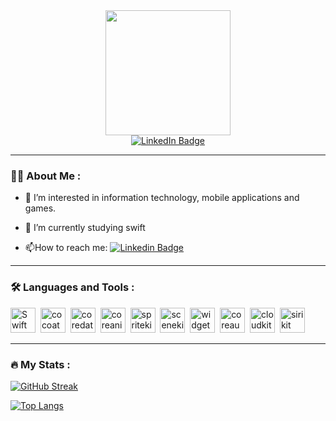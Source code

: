 <!---
- 👋 Hi, I’m @AlexDolm
- 👀 I’m interested in information technology, mobile applications and games.
- 🌱 I’m currently studying swift and java
- I have a mobile app: https://play.google.com/store/apps/details?id=com.AlexDolmatova.FadeMatrix
- 📫 How to reach me: aleksanya0o@mail.ru

AlexDolm/AlexDolm is a ✨ special ✨ repository because its `README.md` (this file) appears on your GitHub profile.
You can click the Preview link to take a look at your changes.
--->

<div id="header" align="center">
  <img src="https://media.giphy.com/media/zhYSVCirREeIZtONCI/giphy.gif" width="200"/>
</div>

<div id="badges" align="center">
  <a href="your-linkedin-URL">
    <img src="https://img.shields.io/badge/LinkedIn-blue?style=for-the-badge&logo=linkedin&logoColor=white" alt="LinkedIn Badge"/>
  </a>
</div>
<div id="badges" align="center">
<img src="https://komarev.com/ghpvc/?username=your-github-username&style=flat-square&color=blue" alt=""/>
</div>

---

### :woman_technologist: About Me :
- :telescope: I’m interested in information technology, mobile applications and games.

- :seedling: I’m currently studying swift

- :mailbox:How to reach me: [![Linkedin Badge](https://img.shields.io/badge/-@AleksDolm-blue?style=flat&logo=Linkedin&logoColor=white)](https://t.me/AleksDolm)


---

### :hammer_and_wrench: Languages and Tools :
<div>
  <img src="https://user-images.githubusercontent.com/102039320/182188541-23ff0d1a-e740-4867-898e-40e718695453.png" title="Swift" alt="Swift" width="40" height="40"/>&nbsp;
  <img src="https://user-images.githubusercontent.com/102039320/182188627-fd3ffd38-9847-409a-aafb-d052f1d80257.png" title="cocoatouch" alt="cocoatouch" width="40" height="40"/>&nbsp;
  <img src="https://user-images.githubusercontent.com/102039320/182188631-310f59a9-8f44-4228-899b-ef69b813cb05.png" title="coredata" alt="coredata" width="40" height="40"/>&nbsp;
  <img src="https://user-images.githubusercontent.com/102039320/182188632-bc57e6cc-8e7e-4c16-b0cd-eb16bbc38823.png" title="coreanimation" alt="coreanimation" width="40" height="40"/>&nbsp;
  <img src="https://user-images.githubusercontent.com/102039320/182188636-4214af88-fd1f-4a43-afd6-4f5a07f12369.png" title="spritekit" alt="spritekit" width="40" height="40"/>&nbsp;
  <img src="https://user-images.githubusercontent.com/102039320/182188639-2c2409c1-5021-435f-8b61-8bba95d15102.png" title="scenekit" alt="scenekit " width="40" height="40"/>&nbsp;
    <img src="https://user-images.githubusercontent.com/102039320/182188642-4cc0663c-452e-4d95-9ad4-e0a235486807.png" title="widgetkit" alt="widgetkit" width="40" height="40"/>&nbsp;
  <img src="https://user-images.githubusercontent.com/102039320/182188643-f6f42422-8b9c-4ff9-b76d-c97f3adf95f1.png" title="coreaudio" alt="coreaudio" width="40" height="40"/>&nbsp;
  <img src="https://user-images.githubusercontent.com/102039320/182188645-bd34737d-5c86-4b8c-9a05-a0243d16121c.png" title="cloudkit" alt="cloudkit" width="40" height="40"/>&nbsp; 
  <img src="https://user-images.githubusercontent.com/102039320/182188648-df19bab4-0e36-4368-be3e-a64c6c1c3935.png" title="sirikit" alt="sirikit " width="40" 
</div>

---

### :fire: My Stats :

[![GitHub Streak](http://github-readme-streak-stats.herokuapp.com?user=AlexDolm&theme=dark&background=000000)](https://git.io/streak-stats)

[![Top Langs](https://github-readme-stats.vercel.app/api/top-langs/?username=AlexDolm&layout=compact&theme=vision-friendly-dark)](https://github.com/anuraghazra/github-readme-stats)

